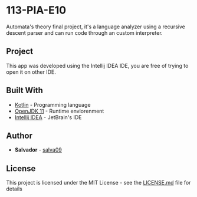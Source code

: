 # 113-PIA-E10

Automata's theory final project, it's a language analyzer using a recursive descent parser and can run code through an custom interpreter.

## Project

This app was developed using the Intellij IDEA IDE, you are free of trying to open it on other IDE.

## Built With

* [Kotlin](https://kotlinlang.org/) - Programming language
* [OpenJDK 11](https://openjdk.java.net/) - Runtime enviorenment
* [Intellij IDEA](https://www.jetbrains.com/idea/) - JetBrain's IDE

## Author

* **Salvador** - [salva09](https://github.com/salva09)

## License

This project is licensed under the MIT License - see the [LICENSE.md](LICENSE) file for details
